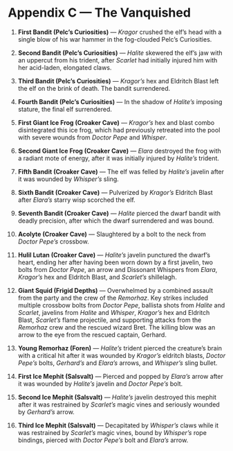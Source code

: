 # Appendix C — The Vanquished

1.  **First Bandit (Pelc’s Curiosities)** — *Kragor* crushed the elf’s head with a single blow of his war hammer in the fog-clouded Pelc’s Curiosities.

2.  **Second Bandit (Pelc’s Curiosities)** — *Halite* skewered the elf’s jaw with an uppercut from his trident, after *Scarlet* had initially injured him with her acid-laden, elongated claws.

3.  **Third Bandit (Pelc’s Curiosities)** — *Kragor’s* hex and Eldritch Blast left the elf on the brink of death. The bandit surrendered.

4.  **Fourth Bandit (Pelc’s Curiosities)** — In the shadow of *Halite’s* imposing stature, the final elf surrendered.

5.  **First Giant Ice Frog (Croaker Cave)** — *Kragor’s* hex and blast combo disintegrated this ice frog, which had previously retreated into the pool with severe wounds from *Doctor Pepe* and *Whisper*.

6.  **Second Giant Ice Frog (Croaker Cave)** — *Elara* destroyed the frog with a radiant mote of energy, after it was initially injured by *Halite’s* trident.

7.  **Fifth Bandit (Croaker Cave)** — The elf was felled by *Halite’s* javelin after it was wounded by *Whisper’s* sling.

8.  **Sixth Bandit (Croaker Cave)** — Pulverized by *Kragor’s* Eldritch Blast after *Elara’s* starry wisp scorched the elf.

9.  **Seventh Bandit (Croaker Cave)** — *Halite* pierced the dwarf bandit with deadly precision, after which the dwarf surrendered and was bound.

10. **Acolyte (Croaker Cave)** — Slaughtered by a bolt to the neck from *Doctor Pepe’s* crossbow.

11. **Hulil Lutan (Croaker Cave)** — *Halite’s* javelin punctured the dwarf’s heart, ending her after having been worn down by a first javelin, two bolts from *Doctor Pepe*, an arrow and Dissonant Whispers from *Elara*, *Kragor’s* hex and Eldritch Blast, and *Scarlet’s* shillelagh.

12. **Giant Squid (Frigid Depths)** — Overwhelmed by a combined assault from the party and the crew of the *Remorhaz*. Key strikes included multiple crossbow bolts from *Doctor Pepe*, ballista shots from *Halite* and *Scarlet*, javelins from *Halite* and *Whisper*, *Kragor’s* hex and Eldritch Blast, *Scarlet’s* flame projectile, and supporting attacks from the *Remorhaz* crew and the rescued wizard Bret. The killing blow was an arrow to the eye from the rescued captain, Gerhard.

13. **Young Remorhaz (Foren)** — *Halite’s* trident pierced the creature’s brain with a critical hit after it was wounded by *Kragor’s* eldritch blasts, *Doctor Pepe’s* bolts, *Gerhard’s* and *Elara’s* arrows, and *Whisper’s* sling bullet.

14. **First Ice Mephit (Salsvalt)** — Pierced and popped by *Elara’s* arrow after it was wounded by *Halite’s* javelin and *Doctor Pepe’s* bolt.

15. **Second Ice Mephit (Salsvalt)** — *Halite’s* javelin destroyed this mephit after it was restrained by *Scarlet’s* magic vines and seriously wounded by *Gerhard’s* arrow.

16. **Third Ice Mephit (Salsvalt)** — Decapitated by *Whisper’s* claws while it was restrained by *Scarlet’s* magic vines, bound by *Whisper’s* rope bindings, pierced with *Doctor Pepe’s* bolt and *Elara’s* arrow.
